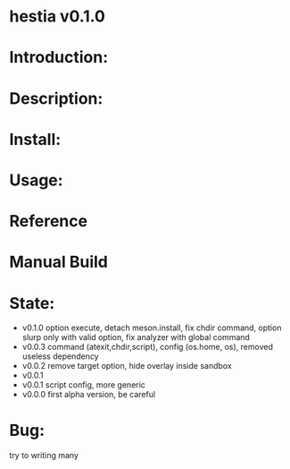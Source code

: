 hestia v0.1.0
=============
Introduction:
=============

Description:
============

Install:
========

Usage:
======

Reference
=========

Manual Build
============

State:
======
* v0.1.0 option execute, detach meson.install, fix chdir command, option slurp only with valid option, fix analyzer with global command
* v0.0.3 command (atexit,chdir,script), config (os.home, os), removed useless dependency
* v0.0.2 remove target option, hide overlay inside sandbox
* v0.0.1 
* v0.0.1 script config, more generic
* v0.0.0 first alpha version, be careful

Bug:
====
try to writing many


